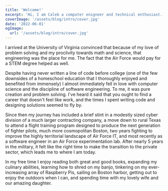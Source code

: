 ```yaml
---
title: 'Welcome!'
excerpt: 'Hi, I am Caleb a computer enigneer and technical enthusiast. I created this site to catalogue my various personal interests. Read on if you are interested and please enjoy!'
coverImage: '/assets/blog/intro/cover.jpg'
date: '2022-06-01'
ogImage:
  url: '/assets/blog/intro/cover.jpg'
---
```


I arrived at the University of Virginia convinced that because of my love of problem solving and my proclivity towards math and science, that engineering was the place for me. The fact that the Air Force would pay for a STEM degree helped as well. 

Despite having never written a line of code before college (one of the few downsides of a homeschool education that I thoroughly enjoyed and benefited from immensely) I almost immediately fell in love with computer science and the discipline of software engineering. To me, it was pure creation and problem solving. I've heard it said that you ought to find a career that doesn't feel like work, and the times I spent writing code and designing solutions seemed to fly by. 

Since then my journey has included a brief stint in a modestly sized cyber division of a much larger contracting company, a move down to rural Texas to attend a flight training program designed to produce the next generation of fighter pilots,  much more cosmopolitan Boston, two years fighting to improve the highly territorial landscape of Air Force IT, and most recently as a software engineer in an Air Force experimentation lab. After nearly 5 years in the military, it felt like the right time to make the transition to the private sector, which leads me to where I am today.

In my free time I enjoy reading both great and good books, expanding my culinary abilities, learning how to shred on my banjo, tinkering on my ever-increasing array of Raspberry Pis, sailing on Boston harbor, getting out to enjoy the outdoors when I can, and spending time with my lovely wife and our amazing daughter.
